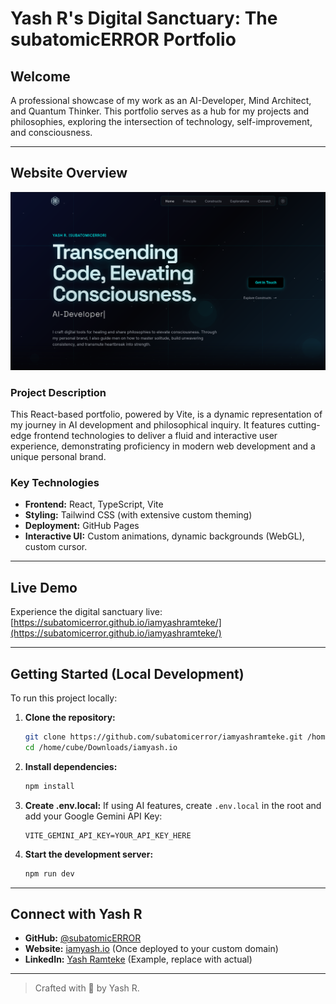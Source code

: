 # Yash R's Digital Sanctuary: The subatomicERROR Portfolio

## Welcome
A professional showcase of my work as an AI-Developer, Mind Architect, and Quantum Thinker. This portfolio serves as a hub for my projects and philosophies, exploring the intersection of technology, self-improvement, and consciousness.

---

## Website Overview

<p align="center">
  <img src="subatomicERROR.png" alt="subatomicERROR Portfolio Screenshot" width="800">
</p>

### Project Description
This React-based portfolio, powered by Vite, is a dynamic representation of my journey in AI development and philosophical inquiry. It features cutting-edge frontend technologies to deliver a fluid and interactive user experience, demonstrating proficiency in modern web development and a unique personal brand.

### Key Technologies
- **Frontend:** React, TypeScript, Vite
- **Styling:** Tailwind CSS (with extensive custom theming)
- **Deployment:** GitHub Pages
- **Interactive UI:** Custom animations, dynamic backgrounds (WebGL), custom cursor.

---

## Live Demo
Experience the digital sanctuary live: [https://subatomicerror.github.io/iamyashramteke/](https://subatomicerror.github.io/iamyashramteke/)

---

## Getting Started (Local Development)

To run this project locally:

1.  **Clone the repository:**
    ```bash
    git clone https://github.com/subatomicerror/iamyashramteke.git /home/cube/Downloads/iamyash.io
    cd /home/cube/Downloads/iamyash.io
    ```
2.  **Install dependencies:**
    ```bash
    npm install
    ```
3.  **Create .env.local:** If using AI features, create `.env.local` in the root and add your Google Gemini API Key:
    ```
    VITE_GEMINI_API_KEY=YOUR_API_KEY_HERE
    ```
4.  **Start the development server:**
    ```bash
    npm run dev
    ```

---

## Connect with Yash R
- **GitHub:** [@subatomicERROR](https://github.com/subatomicERROR)
- **Website:** [iamyash.io](https://iamyash.io) (Once deployed to your custom domain)
- **LinkedIn:** [Yash Ramteke](https://www.linkedin.com/in/yash-ramteke-57849b251/) (Example, replace with actual)

---

> Crafted with 💖 by Yash R.
